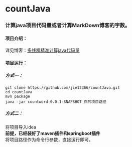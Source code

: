 # countJava  
### 计算java项目代码量或者计算MarkDown博客的字数。  

#### 项目介绍：  
详见博客：[多线程精准计算java代码量](https://blog.csdn.net/qq_40663357/article/details/89683846)

#### 项目运行：

##### 方式一：

    git clone https://github.com/jie12366/countJava.git
    cd countJava
    mvn package
    java -jar countword-0.0.1-SNAPSHOT 你的项目路径

##### 方式二：

将项目导入idea  
**前提，已经装好了maven插件和springboot插件**  
将项目路径作为命令行参数，直接运行即可。
